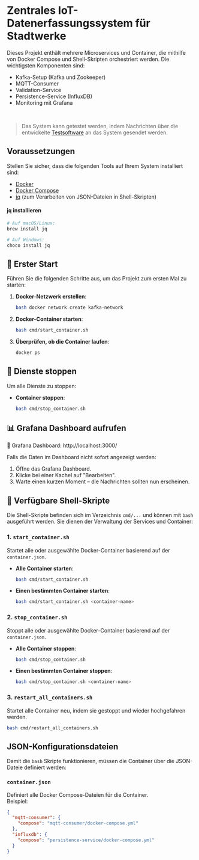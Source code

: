 # Zentrales IoT-Datenerfassungssystem für Stadtwerke

Dieses Projekt enthält mehrere Microservices und Container, die mithilfe von Docker Compose und Shell-Skripten orchestriert werden. Die wichtigsten Komponenten sind:

- Kafka-Setup (Kafka und Zookeeper)
- MQTT-Consumer
- Validation-Service
- Persistence-Service (InfluxDB)
- Monitoring mit Grafana

<br/>

> Das System kann getestet werden, indem Nachrichten über die entwickelte [Testsoftware](https://github.com/friederludwig-bachelorarbeit/stadtwerke-test) an das System gesendet werden.

## Voraussetzungen
Stellen Sie sicher, dass die folgenden Tools auf Ihrem System installiert sind:

- [Docker](https://www.docker.com/)
- [Docker Compose](https://docs.docker.com/compose/)
- [jq](https://stedolan.github.io/jq/) (zum Verarbeiten von JSON-Dateien in Shell-Skripten)


#### jq installieren
```bash
# Auf macOS/Linux:
brew install jq

# Auf Windows:
choco install jq
```


## 🚀 Erster Start
Führen Sie die folgenden Schritte aus, um das Projekt zum ersten Mal zu starten:

1. **Docker-Netzwerk erstellen**:
    ```bash
    bash docker network create kafka-network
    ```

2. **Docker-Container starten**:
   ```bash
   bash cmd/start_container.sh
   ```

3. **Überprüfen, ob die Container laufen**:
   ```bash
   docker ps
   ```


## 🛑 Dienste stoppen
Um alle Dienste zu stoppen:

- **Container stoppen**:
  ```bash
  bash cmd/stop_container.sh
  ```

## 📊 Grafana Dashboard aufrufen

🔗 Grafana Dashboard: http://localhost:3000/

Falls die Daten im Dashboard nicht sofort angezeigt werden:

1. Öffne das Grafana Dashboard.
2. Klicke bei einer Kachel auf "Bearbeiten".
3. Warte einen kurzen Moment – die Nachrichten sollten nun erscheinen.

## 📃 Verfügbare Shell-Skripte
Die Shell-Skripte befinden sich im Verzeichnis `cmd/...` und können mit `bash` ausgeführt werden. Sie dienen der Verwaltung der Services und Container:

### 1. **`start_container.sh`**
Startet alle oder ausgewählte Docker-Container basierend auf der `container.json`. 

- **Alle Container starten**:
  ```bash
  bash cmd/start_container.sh
  ```
- **Einen bestimmten Container starten**:
  ```bash
  bash cmd/start_container.sh <container-name>
  ```

### 2. **`stop_container.sh`**
Stoppt alle oder ausgewählte Docker-Container basierend auf der `container.json`.

- **Alle Container stoppen**:
  ```bash
  bash cmd/stop_container.sh
  ```
- **Einen bestimmten Container stoppen**:
  ```bash
  bash cmd/stop_container.sh <container-name>
  ```

### 3. **`restart_all_containers.sh`**
Startet alle Container neu, indem sie gestoppt und wieder hochgefahren werden.

```bash
bash cmd/restart_all_containers.sh
```

## JSON-Konfigurationsdateien
Damit die `bash` Skripte funktionieren, müssen die Container über die JSON-Dateie definiert werden:

### **`container.json`**
Definiert alle Docker Compose-Dateien für die Container.
<br/> Beispiel:

```json
{
  "mqtt-consumer": {
    "compose": "mqtt-consumer/docker-compose.yml"
  },
  "influxdb": {
    "compose": "persistence-service/docker-compose.yml"
  }
}
```
